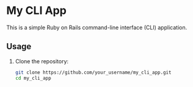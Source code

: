 # My CLI App

This is a simple Ruby on Rails command-line interface (CLI) application.

## Usage

1. Clone the repository:

   ```bash
   git clone https://github.com/your_username/my_cli_app.git
   cd my_cli_app
